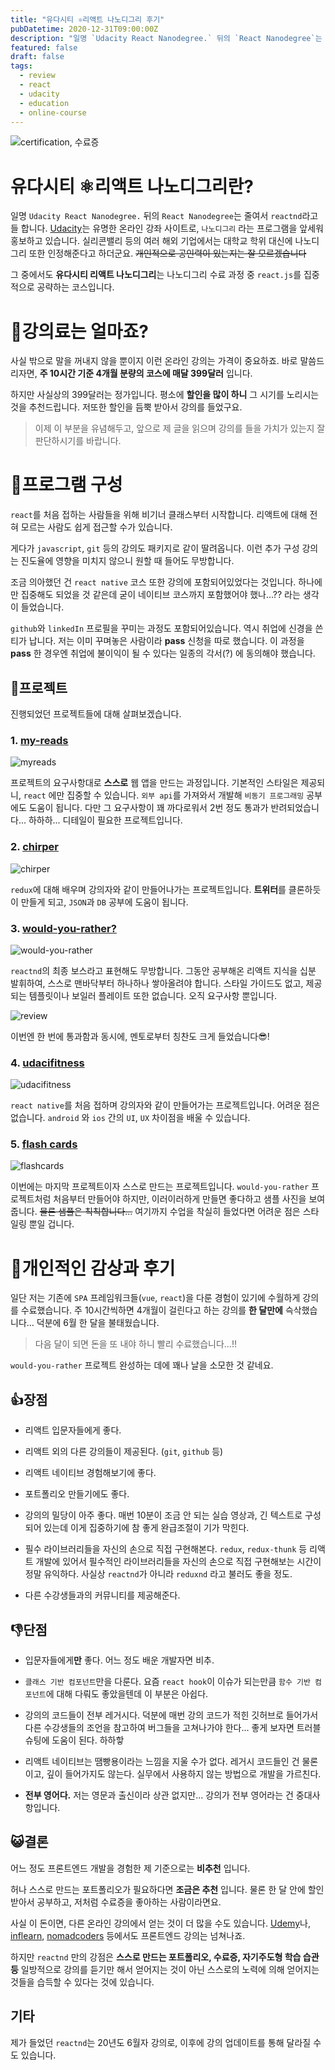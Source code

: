 ```yaml
---
title: "유다시티 ⚛리액트 나노디그리 후기"
pubDatetime: 2020-12-31T09:00:00Z
description: "일명 `Udacity React Nanodegree.` 뒤의 `React Nanodegree`는 줄여서 `reactnd`라고들 합니다."
featured: false
draft: false
tags:
  - review
  - react
  - udacity
  - education
  - online-course
---
```


![certification, 수료증](./certificate.png)

# 유다시티 ⚛리액트 나노디그리란?

일명 `Udacity React Nanodegree.` 뒤의 `React Nanodegree`는 줄여서 `reactnd`라고들 합니다.
[Udacity](https://www.udacity.com/)는 유명한 온라인 강좌 사이트로, `나노디그리` 라는 프로그램을 앞세워 홍보하고 있습니다. 실리콘밸리 등의 여러 해외 기업에서는 대학교 학위 대신에 나노디그리 또한 인정해준다고 하더군요. ~~개인적으로 공인력이 있는지는 잘 모르겠습니다~~

그 중에서도 **유다시티 리액트 나노디그리**는 나노디그리 수료 과정 중 `react.js`를 집중적으로 공략하는 코스입니다.

# 💎강의료는 얼마죠?

사실 밖으로 말을 꺼내지 않을 뿐이지 이런 온라인 강의는 가격이 중요하죠. 바로 말씀드리자면, **주 10시간 기준 4개월 분량의 코스에 매달 399달러** 입니다.

하지만 사실상의 399달러는 정가입니다. 평소에 **할인을 많이 하니** 그 시기를 노리시는 것을 추천드립니다. 저또한 할인을 듬뿍 받아서 강의를 들었구요.

> 이제 이 부분을 유념해두고, 앞으로 제 글을 읽으며 강의를 들을 가치가 있는지 잘 판단하시기를 바랍니다.

# 📜프로그램 구성

`react`를 처음 접하는 사람들을 위해 비기너 클래스부터 시작합니다. 리액트에 대해 전혀 모르는 사람도 쉽게 접근할 수가 있습니다.

게다가 `javascript`, `git` 등의 강의도 패키지로 같이 딸려옵니다. 이런 추가 구성 강의는 진도율에 영향을 미치지 않으니 원할 때 들어도 무방합니다.

조금 의아했던 건 `react native` 코스 또한 강의에 포함되어있었다는 것입니다. 하나에만 집중해도 되었을 것 같은데 굳이 네이티브 코스까지 포함했어야 했나...?? 라는 생각이 들었습니다.

`github`와 `linkedIn` 프로필을 꾸미는 과정도 포함되어있습니다. 역시 취업에 신경을 쓴 티가 납니다. 저는 이미 꾸며놓은 사람이라 **pass** 신청을 따로 했습니다. 이 과정을 **pass** 한 경우엔 취업에 불이익이 될 수 있다는 일종의 각서(?) 에 동의해야 했습니다.

## 🎨프로젝트

진행되었던 프로젝트들에 대해 살펴보겠습니다.

### 1. [my-reads](https://github.com/CaesiumY/reactnd-myreads)

![myreads](./myreads.png)

프로젝트의 요구사항대로 **스스로** 웹 앱을 만드는 과정입니다. 기본적인 스타일은 제공되니, `react` 에만 집중할 수 있습니다. `외부 api`를 가져와서 개발해 `비동기 프로그래밍` 공부에도 도움이 됩니다. 다만 그 요구사항이 꽤 까다로워서 2번 정도 통과가 반려되었습니다... 하하하... 디테일이 필요한 프로젝트입니다.

### 2. [chirper](https://github.com/CaesiumY/reactnd-chirper)

![chirper](./chirper.png)

`redux`에 대해 배우며 강의자와 같이 만들어나가는 프로젝트입니다. **트위터**를 클론하듯이 만들게 되고, `JSON`과 `DB` 공부에 도움이 됩니다.

### 3. [would-you-rather?](https://github.com/CaesiumY/reactnd-would-you-rather)

![would-you-rather](./would-you-rather.png)

`reactnd`의 최종 보스라고 표현해도 무방합니다. 그동안 공부해온 리액트 지식을 십분 발휘하여, 스스로 맨바닥부터 하나하나 쌓아올려야 합니다. 스타일 가이드도 없고, 제공되는 템플릿이나 보일러 플레이트 또한 없습니다. 오직 요구사항 뿐입니다.

![review](./review.png)

이번엔 한 번에 통과함과 동시에, 멘토로부터 칭찬도 크게 들었습니다😎!

### 4. [udacifitness](https://github.com/CaesiumY/reactnd-UdaciFitness)

![udacifitness](./udacifitness.jpg)

`react native`를 처음 접하며 강의자와 같이 만들어가는 프로젝트입니다. 어려운 점은 없습니다. `android` 와 `ios` 간의 `UI`, `UX` 차이점을 배울 수 있습니다.

### 5. [flash cards](https://github.com/CaesiumY/reactnd-mobile-flashcards)

![flashcards](./flashcards.jpg)

이번에는 마지막 프로젝트이자 스스로 만드는 프로젝트입니다. `would-you-rather` 프로젝트처럼 처음부터 만들어야 하지만, 이러이러하게 만들면 좋다하고 샘플 사진을 보여줍니다. ~~물론 샘플은 칙칙합니다...~~ 여기까지 수업을 착실히 들었다면 어려운 점은 스타일링 뿐일 겁니다.

# 🔎개인적인 감상과 후기

일단 저는 기존에 `SPA` 프레임워크들(`vue`, `react`)을 다룬 경험이 있기에 수월하게 강의를 수료했습니다. 주 10시간씩하면 4개월이 걸린다고 하는 강의를 **한 달만에** 슥삭했습니다...
덕분에 6월 한 달을 불태웠습니다.

> 다음 달이 되면 돈을 또 내야 하니 빨리 수료했습니다...!!

`would-you-rather` 프로젝트 완성하는 데에 꽤나 날을 소모한 것 같네요.

## 👍장점

- 리액트 입문자들에게 좋다.

- 리액트 외의 다른 강의들이 제공된다. (`git`, `github` 등)
- 리액트 네이티브 경험해보기에 좋다.
- 포트폴리오 만들기에도 좋다.
- 강의의 밀당이 아주 좋다. 매번 10분이 조금 안 되는 실습 영상과, 긴 텍스트로 구성되어 있는데 이게 집중하기에 참 좋게 완급조절이 기가 막힌다.
- 필수 라이브러리들을 자신의 손으로 직접 구현해본다. `redux`, `redux-thunk` 등 리액트 개발에 있어서 필수적인 라이브러리들을 자신의 손으로 직접 구현해보는 시간이 정말 유익하다. 사실상 `reactnd`가 아니라 `reduxnd` 라고 불러도 좋을 정도.
- 다른 수강생들과의 커뮤니티를 제공해준다.

## 👎단점

- 입문자들에게**만** 좋다. 어느 정도 배운 개발자면 비추.

- `클래스 기반 컴포넌트`만을 다룬다. 요즘 `react hook`이 이슈가 되는만큼 `함수 기반 컴포넌트`에 대해 다뤄도 좋았을텐데 이 부분은 아쉽다.
- 강의의 코드들이 전부 레거시다. 덕분에 매번 강의 코드가 적힌 깃허브로 들어가서 다른 수강생들의 조언을 참고하여 버그들을 고쳐나가야 한다... 좋게 보자면 트러블슈팅에 도움이 된다. 하하핳
- 리액트 네이티브는 땜빵용이라는 느낌을 지울 수가 없다. 레거시 코드들인 건 물론이고, 깊이 들어가지도 않는다. 실무에서 사용하지 않는 방법으로 개발을 가르친다.
- **전부 영어다.** 저는 영문과 출신이라 상관 없지만... 강의가 전부 영어라는 건 중대사항입니다.

## 😺결론

어느 정도 프론트엔드 개발을 경험한 제 기준으로는 **비추천** 입니다.

허나 스스로 만드는 포트폴리오가 필요하다면 **조금은 추천** 입니다. 물론 한 달 안에 할인 받아서 공부하고, 저처럼 수료증을 좋아하는 사람이라면요.

사실 이 돈이면, 다른 온라인 강의에서 얻는 것이 더 많을 수도 있습니다. [Udemy](https://www.udemy.com/)나, [inflearn](https://www.inflearn.com/), [nomadcoders](https://nomadcoders.co/) 등에서도 프론트엔드 강의는 넘쳐나죠.

하지만 `reactnd` 만의 강점은 **스스로 만드는 포트폴리오, 수료증, 자기주도형 학습 습관 등** 일방적으로 강의를 듣기만 해서 얻어지는 것이 아닌 스스로의 노력에 의해 얻어지는 것들을 습득할 수 있다는 것에 있습니다.

## 기타

제가 들었던 `reactnd`는 20년도 6월자 강의로, 이후에 강의 업데이트를 통해 달라질 수도 있습니다.